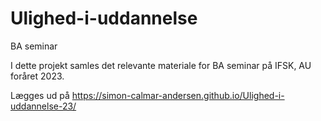 # Ulighed-i-uddannelse
BA seminar

I dette projekt samles det relevante materiale for BA seminar på IFSK, AU foråret 2023.

Lægges ud på https://simon-calmar-andersen.github.io/Ulighed-i-uddannelse-23/

